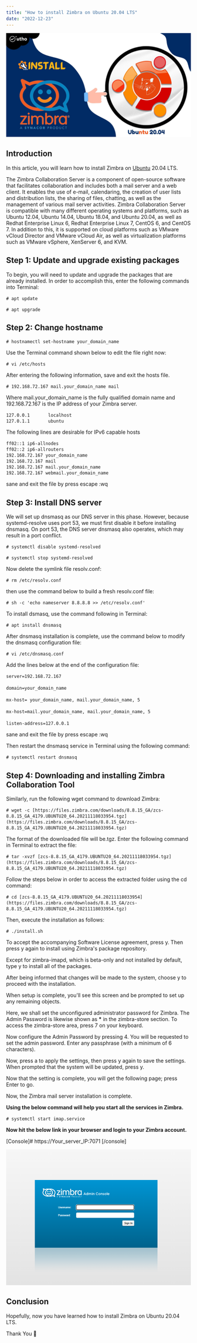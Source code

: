 ```yaml
---
title: "How to install Zimbra on Ubuntu 20.04 LTS"
date: "2022-12-23"
---
```


![How to install Zimbra on Ubuntu 20.04 LTS](images/How-to-install-Zimbra-on-Ubuntu-20.04-LTS_utho.jpg)

## Introduction

In this article, you will learn how to install Zimbra on [Ubuntu](https://utho.com/docs/tutorial/how-to-add-a-user-and-grant-root-privileges-on-ubuntu-18-04/) 20.04 LTS.

The Zimbra Collaboration Server is a component of open-source software that facilitates collaboration and includes both a mail server and a web client. It enables the use of e-mail, calendaring, the creation of user lists and distribution lists, the sharing of files, chatting, as well as the management of various mail server activities. Zimbra Collaboration Server is compatible with many different operating systems and platforms, such as Ubuntu 12.04, Ubuntu 14.04, Ubuntu 18.04, and Ubuntu 20.04, as well as Redhat Enterprise Linux 6, Redhat Enterprise Linux 7, CentOS 6, and CentOS 7. In addition to this, it is supported on cloud platforms such as VMware vCloud Director and VMware vCloud Air, as well as virtualization platforms such as VMware vSphere, XenServer 6, and KVM.

## Step 1: Update and upgrade existing packages

To begin, you will need to update and upgrade the packages that are already installed. In order to accomplish this, enter the following commands into Terminal:

```
# apt update
```

```
# apt upgrade
```

## Step 2: Change hostname

```
# hostnamectl set-hostname your_domain_name
```

Use the Terminal command shown below to edit the file right now:

```
# vi /etc/hosts
```

After entering the following information, save and exit the hosts file.

```
# 192.168.72.167 mail.your_domain_name mail
```

Where mail.your\_domain\_name is the fully qualified domain name and 192.168.72.167 is the IP address of your Zimbra server.

```
127.0.0.1       localhost
127.0.1.1       ubuntu

```
The following lines are desirable for IPv6 capable hosts
```::1     localhost ip6-localhost ip6-loopback
ff02::1 ip6-allnodes
ff02::2 ip6-allrouters
192.168.72.167 your_domain_name
192.168.72.167 mail
192.168.72.167 mail.your_domain_name
192.168.72.167 webmail.your_domain_name
```

sane and exit the file by press escape :wq

## Step 3: Install DNS server

We will set up dnsmasq as our DNS server in this phase. However, because systemd-resolve uses port 53, we must first disable it before installing dnsmasq. On port 53, the DNS server dnsmasq also operates, which may result in a port conflict.

```
# systemctl disable systemd-resolved
```

```
# systemctl stop systemd-resolved
```

Now delete the symlink file resolv.conf:

```
# rm /etc/resolv.conf
```

then use the command below to build a fresh resolv.conf file:

```
# sh -c 'echo nameserver 8.8.8.8 >> /etc/resolv.conf'
```

To install dsmasq, use the command following in Terminal:

```
# apt install dnsmasq
```

After dnsmasq installation is complete, use the command below to modify the dnsmasq configuration file:

```
# vi /etc/dnsmasq.conf
```

Add the lines below at the end of the configuration file:

```
server=192.168.72.167

domain=your_domain_name

mx-host= your_domain_name, mail.your_domain_name, 5

mx-host=mail.your_domain_name, mail.your_domain_name, 5

listen-address=127.0.0.1
```

sane and exit the file by press escape :wq

Then restart the dnsmasq service in Terminal using the following command:

```
# systemctl restart dnsmasq
```

## Step 4: Downloading and installing Zimbra Collaboration Tool

Similarly, run the following wget command to download Zimbra:

```
# wget -c [https://files.zimbra.com/downloads/8.8.15_GA/zcs-8.8.15_GA_4179.UBUNTU20_64.20211118033954.tgz](https://files.zimbra.com/downloads/8.8.15_GA/zcs-8.8.15_GA_4179.UBUNTU20_64.20211118033954.tgz)
```

The format of the downloaded file will be.tgz. Enter the following command in Terminal to extract the file:

```
# tar -xvzf [zcs-8.8.15_GA_4179.UBUNTU20_64.20211118033954.tgz](https://files.zimbra.com/downloads/8.8.15_GA/zcs-8.8.15_GA_4179.UBUNTU20_64.20211118033954.tgz)
```

Follow the steps below in order to access the extracted folder using the cd command:

```
# cd [zcs-8.8.15_GA_4179.UBUNTU20_64.20211118033954](https://files.zimbra.com/downloads/8.8.15_GA/zcs-8.8.15_GA_4179.UBUNTU20_64.20211118033954.tgz)
```

Then, execute the installation as follows:

```
# ./install.sh
```

To accept the accompanying Software License agreement, press y. Then press y again to install using Zimbra's package repository.

Except for zimbra-imapd, which is beta-only and not installed by default, type y to install all of the packages.

After being informed that changes will be made to the system, choose y to proceed with the installation.

When setup is complete, you'll see this screen and be prompted to set up any remaining objects.

Here, we shall set the unconfigured administrator password for Zimbra. The Admin Password is likewise shown as **\*** in the zimbra-store section. To access the zimbra-store area, press 7 on your keyboard.

Now configure the Admin Password by pressing 4. You will be requested to set the admin password. Enter any passphrase (with a minimum of 6 characters).

Now, press a to apply the settings, then press y again to save the settings. When prompted that the system will be updated, press y.

Now that the setting is complete, you will get the following page; press Enter to go.

Now, the Zimbra mail server installation is complete.

**Using the below command will help you start all the services in Zimbra.**

```
# systemctl start imap.service
```

**Now hit the below link in your browser and login to your Zimbra account.**

\[Console\]# https://Your\_server\_IP:7071 \[/console\]

![command output](images/image-648.png)

## Conclusion

Hopefully, now you have learned how to install Zimbra on Ubuntu 20.04 LTS.

Thank You 🙂
